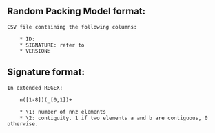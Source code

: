 Random Packing Model format:
----------------------------
    CSV file containing the following columns:

        * ID:
        * SIGNATURE: refer to 
        * VERSION:

Signature format:
-----------------
    In extended REGEX:

        n([1-8])(_[0,1])+

        * \1: number of nnz elements
        * \2: contiguity. 1 if two elements a and b are contiguous, 0 otherwise.
